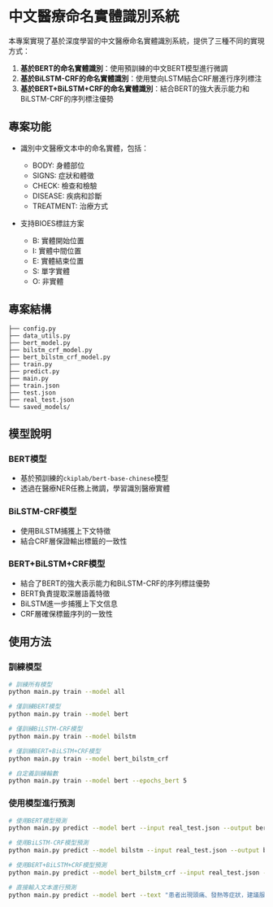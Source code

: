# 中文醫療命名實體識別系統

本專案實現了基於深度學習的中文醫療命名實體識別系統，提供了三種不同的實現方式：
1. **基於BERT的命名實體識別**：使用預訓練的中文BERT模型進行微調
2. **基於BiLSTM-CRF的命名實體識別**：使用雙向LSTM結合CRF層進行序列標注
3. **基於BERT+BiLSTM+CRF的命名實體識別**：結合BERT的強大表示能力和BiLSTM-CRF的序列標注優勢

## 專案功能

- 識別中文醫療文本中的命名實體，包括：
  - BODY: 身體部位
  - SIGNS: 症狀和體徵
  - CHECK: 檢查和檢驗
  - DISEASE: 疾病和診斷
  - TREATMENT: 治療方式

- 支持BIOES標註方案
  - B: 實體開始位置
  - I: 實體中間位置
  - E: 實體結束位置
  - S: 單字實體
  - O: 非實體


## 專案結構

```
├── config.py             
├── data_utils.py           
├── bert_model.py           
├── bilstm_crf_model.py     
├── bert_bilstm_crf_model.py
├── train.py                
├── predict.py              
├── main.py                 
├── train.json             
├── test.json             
├── real_test.json        
└── saved_models/           
```

## 模型說明

### BERT模型
- 基於預訓練的`ckiplab/bert-base-chinese`模型
- 透過在醫療NER任務上微調，學習識別醫療實體


### BiLSTM-CRF模型
- 使用BiLSTM捕獲上下文特徵
- 結合CRF層保證輸出標籤的一致性


### BERT+BiLSTM+CRF模型
- 結合了BERT的強大表示能力和BiLSTM-CRF的序列標註優勢
- BERT負責提取深層語義特徵
- BiLSTM進一步捕獲上下文信息
- CRF層確保標籤序列的一致性

## 使用方法

### 訓練模型

```bash
# 訓練所有模型
python main.py train --model all

# 僅訓練BERT模型
python main.py train --model bert

# 僅訓練BiLSTM-CRF模型
python main.py train --model bilstm

# 僅訓練BERT+BiLSTM+CRF模型
python main.py train --model bert_bilstm_crf

# 自定義訓練輪數
python main.py train --model bert --epochs_bert 5
```

### 使用模型進行預測

```bash
# 使用BERT模型預測
python main.py predict --model bert --input real_test.json --output bert_predictions.json

# 使用BiLSTM-CRF模型預測
python main.py predict --model bilstm --input real_test.json --output bilstm_predictions.json

# 使用BERT+BiLSTM+CRF模型預測
python main.py predict --model bert_bilstm_crf --input real_test.json --output bert_bilstm_crf_predictions.json

# 直接輸入文本進行預測
python main.py predict --model bert --text "患者出現頭痛、發熱等症狀，建議服用布洛芬。"
```